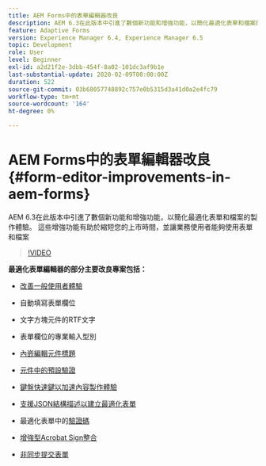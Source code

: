 ```yaml
---
title: AEM Forms中的表單編輯器改良
description: AEM 6.3在此版本中引進了數個新功能和增強功能，以簡化最適化表單和檔案的製作體驗。 這些增強功能有助於縮短您的上市時間，並讓業務使用者能夠使用表單和檔案
feature: Adaptive Forms
version: Experience Manager 6.4, Experience Manager 6.5
topic: Development
role: User
level: Beginner
exl-id: a2d21f2e-3dbb-454f-8a02-101dc3af9b1e
last-substantial-update: 2020-02-09T00:00:00Z
duration: 522
source-git-commit: 03b68057748892c757e0b5315d3a41d0a2e4fc79
workflow-type: tm+mt
source-wordcount: '164'
ht-degree: 0%

---
```


# AEM Forms中的表單編輯器改良 {#form-editor-improvements-in-aem-forms}

AEM 6.3在此版本中引進了數個新功能和增強功能，以簡化最適化表單和檔案的製作體驗。 這些增強功能有助於縮短您的上市時間，並讓業務使用者能夠使用表單和檔案

>[!VIDEO](https://video.tv.adobe.com/v/19500?quality=12&learn=on)

**最適化表單編輯器的部分主要改良專案包括：**

* [改善一般使用者體驗](https://helpx.adobe.com/tw/aem-forms/6-3/introduction-forms-authoring.html)

* 自動填寫表單欄位
* 文字方塊元件的RTF文字
* 表單欄位的專業輸入型別

* [內嵌編輯元件標題](https://helpx.adobe.com/tw/aem-forms/6-3/introduction-forms-authoring.html)
* [元件中的預設驗證](https://helpx.adobe.com/tw/aem-forms/6-3/introduction-forms-authoring.html)
* [鍵盤快速鍵以加速內容製作體驗](https://helpx.adobe.com/tw/aem-forms/6-3/keyboard-shortcuts.html#AdaptiveFormEditor)
* [支援JSON結構描述以建立最適化表單](https://helpx.adobe.com/tw/aem-forms/6-3/adaptive-form-json-schema-form-model.html)
* 最適化表單中的[驗證碼](https://helpx.adobe.com/tw/aem-forms/6-3/captcha-adaptive-forms.html)
* [增強型Acrobat Sign整合](https://helpx.adobe.com/tw/aem-forms/6-3/working-with-adobe-sign.html)
* [非同步提交表單](https://helpx.adobe.com/tw/aem-forms/6-3/asynchronous-submissions-adaptive-forms.html)
